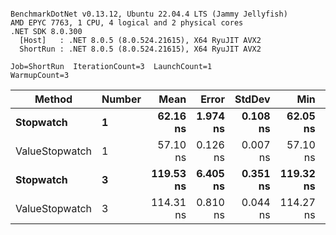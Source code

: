 ```

BenchmarkDotNet v0.13.12, Ubuntu 22.04.4 LTS (Jammy Jellyfish)
AMD EPYC 7763, 1 CPU, 4 logical and 2 physical cores
.NET SDK 8.0.300
  [Host]   : .NET 8.0.5 (8.0.524.21615), X64 RyuJIT AVX2
  ShortRun : .NET 8.0.5 (8.0.524.21615), X64 RyuJIT AVX2

Job=ShortRun  IterationCount=3  LaunchCount=1  
WarmupCount=3  

```
| Method         | Number | Mean      | Error    | StdDev   | Min       | Max       | Gen0   | Allocated |
|--------------- |------- |----------:|---------:|---------:|----------:|----------:|-------:|----------:|
| **Stopwatch**      | **1**      |  **62.16 ns** | **1.974 ns** | **0.108 ns** |  **62.05 ns** |  **62.26 ns** | **0.0005** |      **40 B** |
| ValueStopwatch | 1      |  57.10 ns | 0.126 ns | 0.007 ns |  57.10 ns |  57.11 ns |      - |         - |
| **Stopwatch**      | **3**      | **119.53 ns** | **6.405 ns** | **0.351 ns** | **119.32 ns** | **119.94 ns** | **0.0005** |      **40 B** |
| ValueStopwatch | 3      | 114.31 ns | 0.810 ns | 0.044 ns | 114.27 ns | 114.36 ns |      - |         - |
